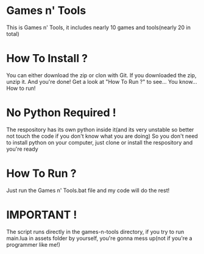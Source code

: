 # Games n' Tools

This is Games n' Tools, it includes nearly 10 games and tools(nearly 20 in total)

# How To Install ?

You can either download the zip or clon with Git. If you downloaded the zip, unzip it. And you're done! Get a look at "How To Run ?" to see... You know... How to run!

# No Python Required !

The respository has its own python inside it(and its very unstable so better not touch the code if you don't know what you are doing)
So you don't need to install python on your computer, just clone or install the respository and you're ready

# How To Run ?

Just run the Games n' Tools.bat file and my code will do the rest!

# IMPORTANT !

The script runs directly in the games-n-tools directory, if you try to run main.lua in assets folder by yourself, you're gonna mess up(not if you're a programmer like me!)